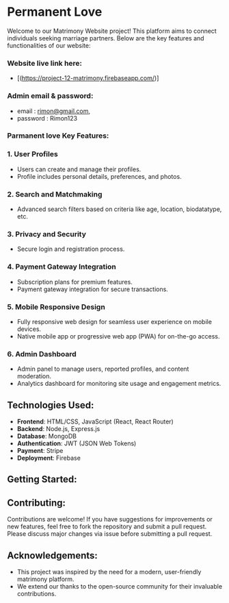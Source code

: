 # Permanent Love

Welcome to our Matrimony Website project! This platform aims to connect individuals seeking marriage partners. Below are the key features and functionalities of our website:

### Website live link here:
- [(https://project-12-matrimony.firebaseapp.com/)]

### Admin email & password:
   - email : rimon@gmail.com,
   - password : Rimon123


### Parmanent love Key Features: 


### 1. User Profiles
   - Users can create and manage their profiles.
   - Profile includes personal details, preferences, and photos.

### 2. Search and Matchmaking
   - Advanced search filters based on criteria like age, location, biodatatype, etc.

### 3. Privacy and Security
   - Secure login and registration process.

### 4. Payment Gateway Integration
   - Subscription plans for premium features.
   - Payment gateway integration for secure transactions.

### 5. Mobile Responsive Design
   - Fully responsive web design for seamless user experience on mobile devices.
   - Native mobile app or progressive web app (PWA) for on-the-go access.

### 6. Admin Dashboard
   - Admin panel to manage users, reported profiles, and content moderation.
   - Analytics dashboard for monitoring site usage and engagement metrics.

## Technologies Used:

- **Frontend**: HTML/CSS, JavaScript (React, React Router)
- **Backend**: Node.js, Express.js 
- **Database**: MongoDB
- **Authentication**: JWT (JSON Web Tokens)
- **Payment**: Stripe
- **Deployment**: Firebase

## Getting Started:

## Contributing:

Contributions are welcome! If you have suggestions for improvements or new features, feel free to fork the repository and submit a pull request. Please discuss major changes via issue before submitting a pull request.

## Acknowledgements:

- This project was inspired by the need for a modern, user-friendly matrimony platform.
- We extend our thanks to the open-source community for their invaluable contributions.
